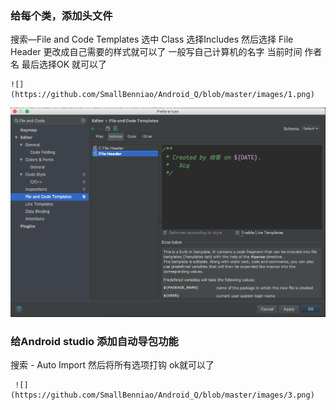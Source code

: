 ### 给每个类，添加头文件 

搜索—File and Code Templates  选中 Class  选择Includes  然后选择 File Header    更改成自己需要的样式就可以了   一般写自己计算机的名字   当前时间 
   作者名   最后选择OK  就可以了
   
    ![](https://github.com/SmallBenniao/Android_Q/blob/master/images/1.png)
   
   ![](https://github.com/SmallBenniao/Android_Q/blob/master/images/2.png)
   
###  给Android studio 添加自动导包功能


搜索 -  Auto Import   然后将所有选项打钩   ok就可以了


     ![](https://github.com/SmallBenniao/Android_Q/blob/master/images/3.png)
